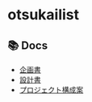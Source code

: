 # otsukailist

## 📚 Docs

- [企画書](docs/otsukailist企画書.md)
- [設計書](docs/otsukailist設計書.md)
- [プロジェクト構成案](docs/otsukailistプロジェクト構成案.md)
